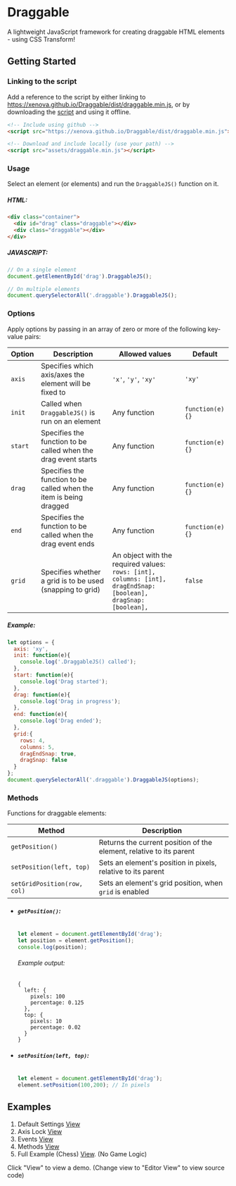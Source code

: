 # Draggable
A lightweight JavaScript framework for creating draggable HTML elements - using CSS Transform!

## Getting Started
### Linking to the script
Add a reference to the script by either linking to https://xenova.github.io/Draggable/dist/draggable.min.js, or by downloading the [script](dist/draggable.min.js) and using it offline.

```html
<!-- Include using github -->
<script src="https://xenova.github.io/Draggable/dist/draggable.min.js"></script>

<!-- Download and include locally (use your path) -->
<script src="assets/draggable.min.js"></script>
```

### Usage
Select an element (or elements) and run the `DraggableJS()` function on it.

##### HTML:
```html
<div class="container">
  <div id="drag" class="draggable"></div>
  <div class="draggable"></div>
</div>
```

##### JAVASCRIPT:
```javascript
// On a single element
document.getElementById('drag').DraggableJS();

// On multiple elements
document.querySelectorAll('.draggable').DraggableJS();
```

### Options
Apply options by passing in an array of zero or more of the following key-value pairs:

| Option | Description | Allowed values | Default | 
| --- | --- | --- | --- |
| `axis` | Specifies which axis/axes the element will be fixed to | `'x'`, `'y'`, `'xy'` | `'xy'` |
| `init` | Called when `DraggableJS()` is run on an element  | Any function | `function(e){}` |
| `start` | Specifies the function to be called when the drag event starts | Any function | `function(e){}` |
| `drag` | Specifies the function to be called when the item is being dragged | Any function | `function(e){}` |
| `end` | Specifies the function to be called when the drag event ends | Any function | `function(e){}` |
| `grid` | Specifies whether a grid is to be used (snapping to grid) | An object with the required values: <br> `rows: [int], columns: [int], dragEndSnap: [boolean], dragSnap: [boolean],`  | `false` |

##### Example:
```javascript
let options = {
  axis: 'xy',
  init: function(e){
    console.log('.DraggableJS() called');
  },  
  start: function(e){
    console.log('Drag started');
  },  
  drag: function(e){
    console.log('Drag in progress');
  },
  end: function(e){
    console.log('Drag ended');
  },
  grid:{
    rows: 4,
    columns: 5,
    dragEndSnap: true,
    dragSnap: false
  }
};
document.querySelectorAll('.draggable').DraggableJS(options);

```

### Methods
Functions for draggable elements:

| Method | Description | 
| --- | --- |
| `getPosition()` | Returns the current position of the element, relative to its parent |
| `setPosition(left, top)` | Sets an element's position in pixels, relative to its parent |
| `setGridPosition(row, col)` | Sets an element's grid position, when `grid` is enabled |


* ##### `getPosition()`:
  ```javascript
  
  let element = document.getElementById('drag');
  let position = element.getPosition();
  console.log(position);
  ```

  ###### Example output:
  ```console
  {
    left: {
      pixels: 100
      percentage: 0.125
    },
    top: {
      pixels: 10
      percentage: 0.02
    }
  }
  ```

* ##### `setPosition(left, top)`:
  ```javascript
  
  let element = document.getElementById('drag');
  element.setPosition(100,200); // In pixels
  ```

## Examples
1. Default Settings [View](https://codepen.io/xenova/full/MWYOMZB)
2. Axis Lock [View](https://codepen.io/xenova/full/MWYQjXL)
3. Events [View](https://codepen.io/xenova/full/oNgEzaL)
4. Methods [View](https://codepen.io/xenova/full/zYxRKbY)
5. Full Example (Chess) [View](https://codepen.io/xenova/pen/PowQbPe). (No Game Logic)

Click "View" to view a demo. (Change view to "Editor View" to view source code)
